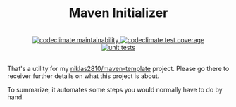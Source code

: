 <div align="center">
    <h1>Maven Initializer</h1>
    <br>
    <a href="https://codeclimate.com/github/niklas2810/maven-initialize/maintainability">
        <img alt="codeclimate maintainability" src="https://api.codeclimate.com/v1/badges/241c36fa7311da24b432/maintainability" />
    </a>
    <a href="https://codeclimate.com/github/niklas2810/maven-initialize/test_coverage">
        <img alt="codeclimate test coverage" src="https://api.codeclimate.com/v1/badges/241c36fa7311da24b432/test_coverage" />
    </a>
    <br>
    <a href="https://github.com/niklas2810/maven-initialize/actions?query=workflow%3A%22Unit+Tests%22">
        <img alt="unit tests" src="https://img.shields.io/github/workflow/status/niklas2810/maven-initialize/Unit%20Tests?logo=GitHub&style=flat-square"/></a>
    <br>
    <br>   
</div> 

That's a utility for my [niklas2810/maven-template](https://github.com/niklas2810/maven-template) project.
Please go there to receiver further details on what this project is about.

To summarize, it automates some steps you would normally have to do by hand.
